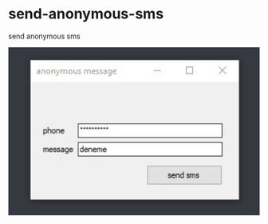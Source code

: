 # send-anonymous-sms
send anonymous sms

<img width=900 src="https://raw.githubusercontent.com/ReFo0/send-anonymous-sms/ReFo/my-sms.jpg">
